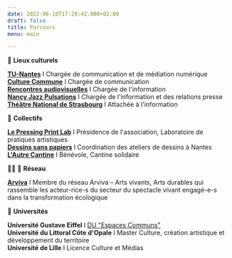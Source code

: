 ```yaml
---
date: 2022-06-16T17:29:42.000+02:00
draft: false
title: Parcours
menu: main

---
```

🌋 **Lieux culturels**

[**TU-Nantes**](http://tunantes.fr/ "TU Nantes") I Chargée de communication et de médiation numérique  
[**Culture Commune**](https://www.culturecommune.fr/ "Culture Commune") I Chargée de communication  
[**Rencontres audiovisuelles**](https://www.rencontres-audiovisuelles.org/ "Rencontres Audiovisuelles") I Chargée de l'information  
[**Nancy Jazz Pulsations**](https://nancyjazzpulsations.com/ "Nancy Jazz Pulsations") I Chargée de l'information et des relations presse  
[**Théâtre National de Strasbourg**](https://www.tns.fr/ "Théâtre National de Strasbourg") I Attachée à l'information  

🙌 **Collectifs**

[**Le Pressing Print Lab**](https://lepressingprintlab.fr/ "Le Pressing Print Lab") I Présidence de l'association, Laboratoire de pratiques artistiques  
[**Dessins sans papiers**](https://dessinssanspapiers.wordpress.com/ "Dessins sans papiers") I Coordination des ateliers de dessins à Nantes  
[**L'Autre Cantine**](https://www.facebook.com/lautrecantinenantes/ "L'Autre Cantine") I Bénévole, Cantine solidaire  

🤸‍♀️ 🤸 **Réseau**

[**Arviva**](https://arviva.org/ "Arviva") I Membre du réseau Arviva – Arts vivants, Arts durables qui rassemble les acteur-rice-s du secteur du spectacle vivant engagé-e-s dans la transformation écologique   

🧠 **Universités**

**Université Gustave Eiffel** I [DU "Espaces Communs"](https://yeswecamp.org/se-former/ "DU Espaces Communs")  
**Université du Littoral Côte d'Opale** I Master Culture, création artistique et développement du territoire  
**Université de Lille** I Licence Culture et Médias  
